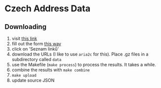 # Czech Address Data

## Downloading

1. visit [this link](http://vdp.cuzk.cz/vdp/ruian/vymennyformat/vyhledej?vf.pu=S&_vf.pu=on&_vf.pu=on&vf.cr=U&vf.up=OB&vf.ds=Z&vf.vu=Z&_vf.vu=on&_vf.vu=on&_vf.vu=on&_vf.vu=on&vf.uo=O&ob.kod=531723&search=Vyhledat)
2. fill out the form [this way](image.png)
3. click on 'Seznam linků'
4. download the URLs (I like to use `aria2c` for this). Place .gz files in a subdirectory called `data`
5. use the Makefile (`make process`) to process the results. It takes a while.
6. combine the results with `make combine`
7. `make upload`
8. update source JSON
